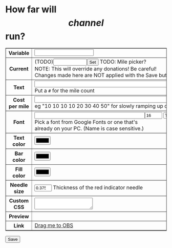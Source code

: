# How far will $$channel$$ run?

<style>
input[type=number] {width: 4em;}
.preview-frame {
	border: 1px solid black;
	padding: 4px;
}
.preview-bg {padding: 6px;}
#preview div {width: 33%;}
#preview div:nth-of-type(2) {text-align: center;}
#preview div:nth-of-type(3) {text-align: right;}
</style>

<table border=1>
<tr><th>Variable</th><td><input size=20 name=varname></td></tr>
<tr><th>Current</th><td>(TODO)<input size=10 name=value><button type=button>Set</button> TODO: Mile picker?<br>
	NOTE: This will override any donations! Be careful!
	<br> Changes made here are NOT applied with the Save button.
</td></tr>
<tr><th>Text</th><td><input size=60 name=text><br>Put a <code>#</code> for the mile count</td></tr>
<tr><th>Cost per mile</th><td><input size=60 name=thresholds><br>eg "10 10 10 10 20 30 40 50" for slowly ramping up costs</td></tr>
<tr><th>Font</th><td>
	<input size=40 name=font><input name=fontsize type=number value=16>
	<select><option>TODO</option><option>normal</option><option>bold</option></select><br>
	Pick a font from Google Fonts or one that's<br>
	already on your PC. (Name is case sensitive.)
</td></tr>
<tr><th>Text color</th><td><input type=color name=color></td></tr>
<tr><th>Bar color</th><td><input type=color name=barcolor></td></tr>
<tr><th>Fill color</th><td><input type=color name=fillcolor></td></tr>
<tr><th>Needle size</th><td><input type=number name=needlesize min=0 max=1 step=0.005 value=0.375> Thickness of the red indicator needle</td></tr>
<tr><th>Custom CSS</th><td><textarea name=css></textarea></td></tr>
<tr><th>Preview</th><td><div id=preview></div></td></tr>
<tr><th>Link</th><td><a href="monitors?view=$$nonce$$" class=monitorlink>Drag me to OBS</a></td></tr>
</table>
<input type=submit value=Save>

<script>let channame = $$channame$$, nonce = "$$nonce$$", css_attributes = "$$css_attributes$$", info = $$info$$, sample = $$sample$$;</script>
<script type=module src="$$static||noobsrun.js$$"></script>

